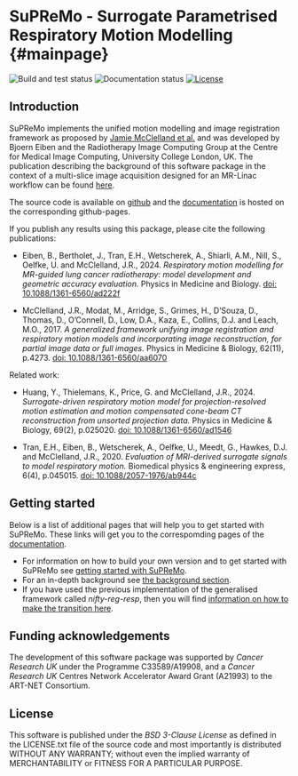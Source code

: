 # SuPReMo - Surrogate Parametrised Respiratory Motion Modelling   {#mainpage}

![Build and test status](https://github.com/UCL/SuPReMo/actions/workflows/build_and_test.yml/badge.svg)
![Documentation status](https://github.com/UCL/SuPReMo/actions/workflows/deploy_pages.yml/badge.svg)
[![License](https://img.shields.io/badge/License-BSD_3--Clause-blue.svg)](https://opensource.org/licenses/BSD-3-Clause)

## Introduction 

SuPReMo implements the unified motion modelling and image registration 
framework as proposed by [Jamie McClelland et al.](https://doi.org/10.1088/1361-6560/aa6070) and 
was developed by Bjoern Eiben  and the Radiotherapy Image Computing Group at the Centre for Medical 
Image Computing, University College London, UK. The publication describing the background of this 
software package in the context of a multi-slice image acquisition designed for an MR-Linac workflow 
can be found [here](https://doi.org/10.1088/1361-6560/ad222f). 

The source code is available on [github](https://github.com/UCL/SuPReMo) and the 
[documentation](https://github-pages.ucl.ac.uk/SuPReMo/) is hosted on the corresponding github-pages.

If you publish any results using this package, please cite the following publications:

* Eiben, B., Bertholet, J., Tran, E.H., Wetscherek, A., Shiarli, A.M., Nill, S., Oelfke, U. and McClelland, J.R., 2024. *Respiratory motion modelling for MR-guided lung cancer radiotherapy: model development and geometric accuracy evaluation.* Physics in Medicine and Biology.  [doi: 10.1088/1361-6560/ad222f](https://doi.org/10.1088/1361-6560/ad222f)

* McClelland, J.R., Modat, M., Arridge, S., Grimes, H., D’Souza, D., Thomas, D., O’Connell, D., Low, D.A., Kaza, E., Collins, D.J. and Leach, M.O., 2017. *A generalized framework unifying image registration and respiratory motion models and incorporating image reconstruction, for partial image data or full images.* Physics in Medicine & Biology, 62(11), p.4273. [doi: 10.1088/1361-6560/aa6070](https://doi.org/10.1088/1361-6560/aa6070) 

Related work: 

* Huang, Y., Thielemans, K., Price, G. and McClelland, J.R., 2024. *Surrogate-driven respiratory motion model for projection-resolved motion estimation and motion compensated cone-beam CT reconstruction from unsorted projection data.* Physics in Medicine & Biology, 69(2), p.025020. [doi: 10.1088/1361-6560/ad1546](https://doi.org/10.1088/1361-6560/ad1546)

* Tran, E.H., Eiben, B., Wetscherek, A., Oelfke, U., Meedt, G., Hawkes, D.J. and McClelland, J.R., 2020. *Evaluation of MRI-derived surrogate signals to model respiratory motion.* Biomedical physics & engineering express, 6(4), p.045015. [doi: 10.1088/2057-1976/ab944c](https://doi.org/10.1088/2057-1976/ab944c)

## Getting started

Below is a list of additional pages that will help you to get started with SuPReMo. These links will get you to the correspomding pages
of the [documentation](https://github-pages.ucl.ac.uk/SuPReMo/). 


* For information on how to build your own version and to get started with SuPReMo 
see [getting started with SuPReMo](https://github-pages.ucl.ac.uk/SuPReMo/gettingstarted.html).
* For an in-depth background  see [the background section](https://github-pages.ucl.ac.uk/SuPReMo/background.html). 
* If you have used the previous implementation of the generalised framework called *nifty-reg-resp*, 
then you will find [information on how to make the transition here](https://github-pages.ucl.ac.uk/SuPReMo/transitionfromregresp.html).


## Funding acknowledgements

The development of this software package was supported by *Cancer Research UK* under the Programme C33589/A19908, and a *Cancer Research UK* Centres Network Accelerator Award Grant (A21993) to the ART-NET Consortium. 


## License

This software is published under the *BSD 3-Clause License* as defined in the LICENSE.txt file of 
the source code and most importantly is distributed WITHOUT ANY WARRANTY; without even 
the implied warranty of MERCHANTABILITY or FITNESS FOR A PARTICULAR PURPOSE.                     

